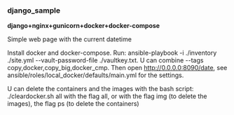 ### django_sample
**django+nginx+gunicorn+docker+docker-compose**

Simple web page with the current datetime

Install docker and docker-compose. Run: ansible-playbook -i ./inventory ./site.yml  --vault-password-file ./vaultkey.txt.
U can combine --tags copy,docker,copy_big,docker_cmp. Then open http://0.0.0.0:8090/date, see ansible/roles/local_docker/defaults/main.yml for the settings.

U can delete the containers and the images with the bash script: ./cleardocker.sh all with the flag all, or with the flag img (to delete the images), the flag ps (to delete the containers)